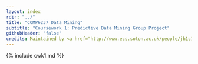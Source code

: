```yaml
---
layout: index
rdir: "../"
title: "COMP6237 Data Mining"
subtitle: "Coursework 1: Predictive Data Mining Group Project"
githubHeader: "false"
credits: Maintained by <a href="http://www.ecs.soton.ac.uk/people/jh1c18">Sarah Hewitt</a>.
---
```


{% include cwk1.md %}
